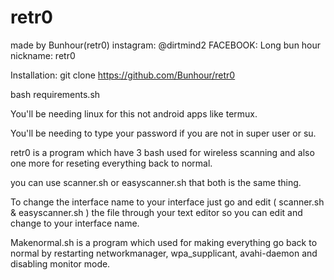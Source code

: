 # retr0

made by Bunhour(retr0)
instagram: @dirtmind2
FACEBOOK: Long bun hour 
nickname: retr0

Installation:
git clone https://github.com/Bunhour/retr0

bash requirements.sh

You'll be needing linux for this not android apps like termux.

You'll be needing to type your password if you are not in super user or su.

retr0 is a program which have 3 bash used for wireless scanning and also one more for reseting everything back to normal.

you can use scanner.sh or easyscanner.sh that both is the same thing.

To change the interface name to your interface just go and edit ( scanner.sh & easyscanner.sh ) the file through your text editor so you can edit and change to your interface name.

Makenormal.sh is a program which used for making everything go back to normal by restarting networkmanager, wpa_supplicant, avahi-daemon and disabling monitor mode.
